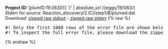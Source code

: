 **Project ID:** [plumID:19.083]({{ '/' | absolute_url }}eggs/19/083/)  
Stderr for source:  Reaction_discovery/2.ICl/step1/B/plumed.dat   
Download: [zipped raw stdout](plumed.dat.plumed.stdout.txt.zip) - [zipped raw stderr](plumed.dat.plumed.stderr.txt.zip) 
{% raw %}
<pre>
#! Only the first 1000 rows of the error file are shown below
#! To inspect the full error file, please download the zipped raw stderr file above
</pre>
{% endraw %}
